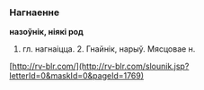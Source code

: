 ### Нагнаенне
**назоўнік, ніякі род**

1. гл. нагнаіцца. 2. Гнайнік, нарыў. Мясцовае н.

<a rel="author">[http://rv-blr.com/](http://rv-blr.com/slounik.jsp?letterId=0&maskId=0&pageId=1769)</a>
